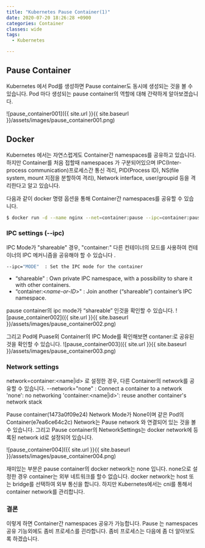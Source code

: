 ```yaml
---
title: "Kubernetes Pause Container(1)"
date: 2020-07-20 18:26:28 +0900
categories: Container
classes: wide
tags:
  - Kubernetes

---
```

## Pause Container
Kubernetes 에서 Pod를 생성하면 Pause container도 동시에 생성되는 것을 볼 수 있습니다. Pod 마다 생성되는 pause container의 역할에 대해 간략하게 알아보겠습니다.

![pause_container001]({{ site.url }}{{ site.baseurl }}/assets/images/pause_container001.png)

## Docker 
Kubernetes 에서는 자연스럽게도 Container간 namespaces를 공유하고 있습니다. 하지만 Container를 처음 접할때 namespaces 가 구분되어있으며 IPC(Inter-process communication)프로세스간 통신 격리, PID(Process ID), NS(file system, mount 지점을 분할하여 격리), Network interface, user/groupid 등을 격리한다고 알고 있습니다. 

다음과 같이 docker 명령 옵션을 통해 Container간 namespaces를 공유할 수 있습니다.
```bash
$ docker run -d --name nginx --net=container:pause --ipc=container:pause nginx
```

### IPC settings (--ipc)
IPC Mode가  "shareable" 경우, "container:<donor-name-or-ID>" 다른 컨테이너의 모드를 사용하여 컨테이너의 IPC 메커니즘을 공유해야 할 수 있습니다 .

```bash
--ipc="MODE"  : Set the IPC mode for the container
```

 * “shareable" : 	Own private IPC namespace, with a possibility to share it with other containers.
 * “container:<_name-or-ID_>"	: Join another (“shareable”) container’s IPC namespace.


pause container의 ipc mode가 “shareable” 인것을 확인할 수 있습니다.
![pause_container002]({{ site.url }}{{ site.baseurl }}/assets/images/pause_container002.png)


그리고 Pod에 Puase외 Container의 IPC Mode를 확인해보면 contaner:<pause container id>로 공유된 것을 확인할 수 있습니다.
![pause_container003]({{ site.url }}{{ site.baseurl }}/assets/images/pause_container003.png)


### Network settings
network=container:<name|id> 로 설정한 경우, 다른 Container의 network를 공유할 수 있습니다.
--network="none" : Connect a container to a network
                      'none': no networking
                      'container:<name|id>': reuse another container's network stack

Pause container(1473a0f09e24) Network Mode가 None이며 같은 Pod의 Container(e7ea6ce64c2c) Network는 Pause network 와 연결되어 있는 것을 볼 수 있습니다. 그리고 Pause container의 NetworkSettings는 docker network에 등록된 network id로 설정되어 있습니다.

![pause_container004]({{ site.url }}{{ site.baseurl }}/assets/images/pause_container004.png)                      

재미있는 부분은 pause container의 docker network는 none 입니다. none으로 설정한 경우 container는 외부 네트워크를 할수 없습니다. docker network는 host 또는 bridge를 선택하여 외부 통신을 합니다. 하지만 Kubernetes에서는 cni를 통해서 container network를 관리합니다. 

### 결론
이렇게 하면 Container간 namespaces 공유가 가능합니다. Pause 는 namespaces 공유 기능외에도 좀비 프로세스를 괸라합니다. 좀비 프로세스는 다음에 좀 더 알아보도록 하겠습니다.